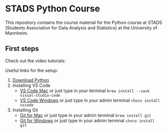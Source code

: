# STADS Python Course

This repository contains the course material for the Python course at STADS (Students Association for Data Analysis and Statistics) at the University of Mannheim.

## First steps

Check out the video tutorials:

Useful links for the setup:

1. [Download Python](https://docs.python-guide.org/starting/installation/ "Properly installing Python Guide")
2. Installing VS Code
    * [VS Code Mac](https://formulae.brew.sh/cask/visual-studio-code "Installing VS Code for Mac") or just type in your terminal `brew install --cask visual-studio-code`
    * [VS Code Windows](https://community.chocolatey.org/packages/vscode "Installing VS Code for Windows") or just type in your admin terminal `choco install vscode`
3. Installing Git
    * [Git for Mac](https://formulae.brew.sh/formula/git "Installing Git for Mac") or just type in your admin terminal `brew install git`
    * [Git for Windows](https://community.chocolatey.org/packages/git "Installing Git for Windows") or just type in your admin terminal `choco install git`
